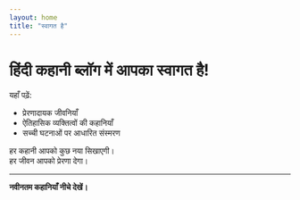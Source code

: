 ```yaml
---
layout: home
title: "स्वागत है"
---
```


# हिंदी कहानी ब्लॉग में आपका स्वागत है!

यहाँ पढ़ें:

- प्रेरणादायक जीवनियाँ
- ऐतिहासिक व्यक्तित्वों की कहानियाँ
- सच्ची घटनाओं पर आधारित संस्मरण

हर कहानी आपको कुछ नया सिखाएगी।  
हर जीवन आपको प्रेरणा देगा।

---

**नवीनतम कहानियाँ नीचे देखें।**

